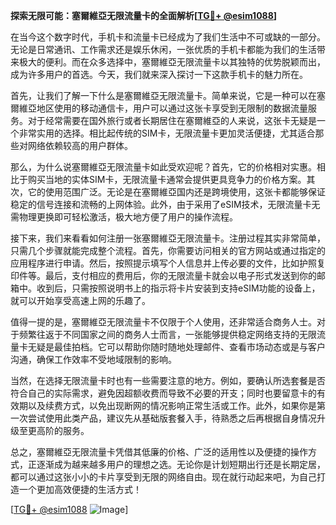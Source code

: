 **探索无限可能：塞爾維亞无限流量卡的全面解析[[TG💪+ @esim1088](https://t.me/s/esim1088)]**

在当今这个数字时代，手机卡和流量卡已经成为了我们生活中不可或缺的一部分。无论是日常通讯、工作需求还是娱乐休闲，一张优质的手机卡都能为我们的生活带来极大的便利。而在众多选择中，塞爾維亞无限流量卡以其独特的优势脱颖而出，成为许多用户的首选。今天，我们就来深入探讨一下这款手机卡的魅力所在。

首先，让我们了解一下什么是塞爾維亞无限流量卡。简单来说，它是一种可以在塞爾維亞地区使用的移动通信卡，用户可以通过这张卡享受到无限制的数据流量服务。对于经常需要在国外旅行或者长期居住在塞爾維亞的人来说，这张卡无疑是一个非常实用的选择。相比起传统的SIM卡，无限流量卡更加灵活便捷，尤其适合那些对网络依赖较高的用户群体。

那么，为什么说塞爾維亞无限流量卡如此受欢迎呢？首先，它的价格相对实惠。相比于购买当地的实体SIM卡，无限流量卡通常会提供更具竞争力的价格方案。其次，它的使用范围广泛。无论是在塞爾維亞国内还是跨境使用，这张卡都能够保证稳定的信号连接和流畅的上网体验。此外，由于采用了eSIM技术，无限流量卡无需物理更换即可轻松激活，极大地方便了用户的操作流程。

接下来，我们来看看如何注册一张塞爾維亞无限流量卡。注册过程其实非常简单，只需几个步骤就能完成整个流程。首先，你需要访问相关的官方网站或通过指定的应用程序进行申请。然后，按照提示填写个人信息并上传必要的文件，比如护照复印件等。最后，支付相应的费用后，你的无限流量卡就会以电子形式发送到你的邮箱中。收到后，只需按照说明书上的指示将卡片安装到支持eSIM功能的设备上，就可以开始享受高速上网的乐趣了。

值得一提的是，塞爾維亞无限流量卡不仅限于个人使用，还非常适合商务人士。对于频繁往返于不同国家之间的商务人士而言，一张能够提供稳定网络支持的无限流量卡无疑是最佳拍档。它可以帮助你随时随地处理邮件、查看市场动态或是与客户沟通，确保工作效率不受地域限制的影响。

当然，在选择无限流量卡时也有一些需要注意的地方。例如，要确认所选套餐是否符合自己的实际需求，避免因超额收费而导致不必要的开支；同时也要留意卡的有效期以及续费方式，以免出现断网的情况影响正常生活或工作。此外，如果你是第一次尝试使用此类产品，建议先从基础版套餐入手，待熟悉之后再根据自身情况升级至更高阶的服务。

总之，塞爾維亞无限流量卡凭借其低廉的价格、广泛的适用性以及便捷的操作方式，正逐渐成为越来越多用户的理想之选。无论你是计划短期出行还是长期定居，都可以通过这张小小的卡片享受到无限的网络自由。现在就行动起来吧，为自己打造一个更加高效便捷的生活方式！

[[TG💪+ @esim1088](https://t.me/s/esim1088) ![Image](https://i.postimg.cc/4NQfJmqS/Snipaste-2025-05-13-00-14-12.png)]